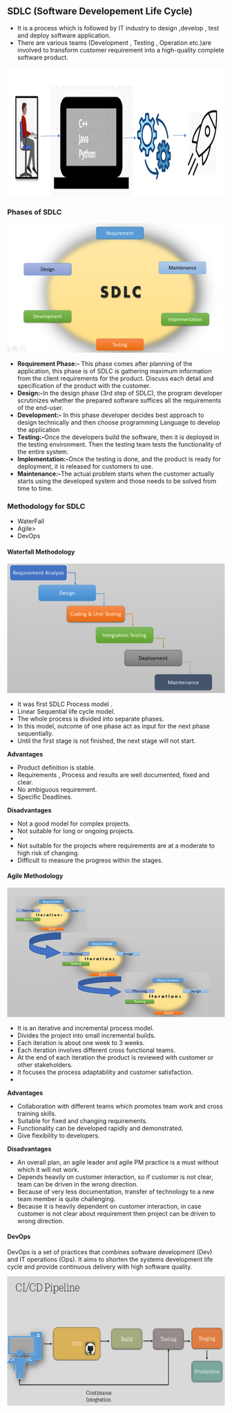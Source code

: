 ## SDLC (Software Developement Life Cycle)
<ul>
   <li>It is a process which is followed by IT industry to design ,develop , test and deploy software application. </li>
   <li>There are various teams (Development , Testing , Operation etc.)are involved to   transform customer requirement into a high-quality complete software product.</li>
 </ul>
 <img src="https://github.com/kmitsolution/DevOps-Introducton/blob/main/images/DevOpsIntro.PNG" width=800 height=300 />

### Phases of SDLC
   <img src="https://github.com/kmitsolution/DevOps-Introducton/blob/main/images/SDLC.PNG" width=800 height=300 />
   <ul>
   <li><b>Requirement Phase:- </b>This phase comes after planning of the application, this phase is  of SDLC is gathering maximum information from the client requirements for the product. Discuss each detail and specification of the product with the customer.</li>
   <li><b>Design:-</b>In the design phase (3rd step of SDLC), the program developer scrutinizes whether the prepared software suffices all the requirements of the end-user.</li>
   <li><b>Development:-</b> In this phase developer decides best approach to design technically and then choose programming Language to develop the application</li>
   <li><b>Testing:-</b>Once the developers build the software, then it is deployed in the testing environment. Then the testing team tests the functionality of the entire system. </li>
   <li><b>Implementation:-</b>Once the testing is done, and the product is ready for deployment, it is released for customers to use. </li>
   <li><b>Maintenance:-</b>The actual problem starts when the customer actually starts using the developed system and those needs to be solved from time to time.</li>
   </ul>

### Methodology for SDLC
<ul>
   <li> WaterFall </li>
   <li> Agile> </li>
   <li> DevOps </li>
</ul>   

#### Waterfall Methodology
   <img src="https://github.com/kmitsolution/DevOps-Introducton/blob/main/images/waterfall.PNG" width=800 height=300 />
   <ul>
      <li>It was first SDLC Process model .</li>
   <li> Linear Sequential life cycle model.</li>
   <li>The whole process is divided into separate phases.</li>
   <li>In this model, outcome of one phase act as input for the next phase sequentially.</li>
   <li>Until the first stage is not finished, the next stage will not start.</li>
   </ul>

<b> Advantages </b>
 <ul>
   <li> Product definition is stable. </li>
   <li> Requirements , Process and results are well documented, fixed and clear.</li>
   <li> No ambiguous requirement.</li>
   <li>Specific Deadlines.</li>
</ul>

<b> Disadvantages </b>
<ul>
   <li> Not a good model for complex projects.</li>
   <li> Not suitable for long or ongoing projects.<li>
   <li> Not suitable for the projects where requirements are at a moderate to high risk of changing.</li>
   <li> Difficult to measure the progress within the stages.</li>
</ul>

#### Agile Methodology

 <img src="https://github.com/kmitsolution/DevOps-Introducton/blob/main/images/Agile.PNG" width=800 height=300 />
   <ul>
   <li> It is an iterative and incremental process model.</li>
   <li> Divides the project into small incremental builds. </li>
   <li> Each iteration is about one week to 3 weeks. </li>
   <li> Each iteration  involves different cross functional teams.</li>
   <li> At the end of each iteration the product is reviewed with customer or other stakeholders. </li>
   <li> It focuses the process adaptability and customer satisfaction. <li>


   </ul>

<b> Advantages </b>
 <ul>
   <li> Collaboration with different teams which promotes team work and cross training skills. </li>
   <li> Suitable for fixed and changing requirements. </li>
   <li> Functionality can be developed rapidly and demonstrated. </li>
   <li> Give flexibility to developers.</li>
</ul>

<b> Disadvantages </b>
<ul>
 <li>An overall plan, an agile leader and agile PM practice is a must without which it will not work.</li>
 <li>Depends heavily on customer interaction, so if customer is not clear, team can be driven in the wrong direction.</li>
 <li>Because of very less documentation, transfer of technology to a new team member is quite challenging. </li>
 <li>Because it is heavily dependent on customer interaction, in case customer is not clear about requirement then project can be driven to wrong direction. </li>
</ul>

#### DevOps

DevOps is a set of practices that combines software development (Dev) and IT operations (Ops). It aims to shorten the systems development life cycle and provide continuous delivery with high software quality.

 <img src="https://github.com/kmitsolution/DevOps-Introducton/blob/main/images/DevOps.PNG" width=800 height=300 />



